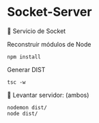 # Socket-Server

📄 Servicio de Socket

Reconstruir módulos de Node
```
npm install
```

Generar DIST
```
tsc -w
```

🚀 Levantar servidor: (ambos)
```
nodemon dist/
node dist/
```